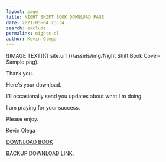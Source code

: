 ```yaml
--- 
layout: page
title: NIGHT SHIFT BOOK DOWNLOAD PAGE
date: 2021-05-04 23:34
search: exclude
permalink: nights-dl
author: Kevin Olega 
--- 
```

![IMAGE TEXT]({{ site.url }}/assets/img/Night Shift Book Cover-Sample.png).

Thank you.

Here's your download.

I'll occasionally send you updates about what I'm doing.

I am praying for your success.

Please enjoy.

Kevin Olega

<a href="https://drive.google.com/file/d/1cw5nZHn5YQ3VfvgedGZqJc9_LdH1eJ1p/view?usp=sharing" class="button focus">DOWNLOAD BOOK</a>

[BACKUP DOWNLOAD LINK](https://drive.google.com/file/d/1cw5nZHn5YQ3VfvgedGZqJc9_LdH1eJ1p/view?usp=sharing).